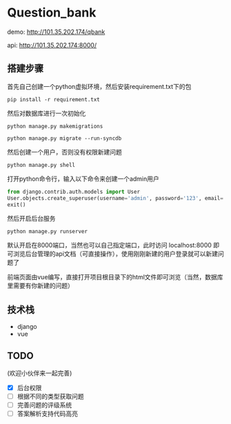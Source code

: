 # Question_bank

demo:  http://101.35.202.174/qbank

api: http://101.35.202.174:8000/

## 搭建步骤
首先自己创建一个python虚拟环境，然后安装requirement.txt下的包

`pip install -r requirement.txt`

然后对数据库进行一次初始化

`python manage.py makemigrations`

`python manage.py migrate --run-syncdb`

然后创建一个用户，否则没有权限新建问题

`python manage.py shell` 

打开python命令行，输入以下命令来创建一个admin用户

```python
from django.contrib.auth.models import User
User.objects.create_superuser(username='admin', password='123', email='no@no,com')
exit()
```

然后开启后台服务

`python manage.py runserver` 

默认开启在8000端口，当然也可以自己指定端口，此时访问 localhost:8000 即可浏览后台管理的api文档（可直接操作），使用刚刚新建的用户登录就可以新建问题了

前端页面由vue编写，直接打开项目根目录下的html文件即可浏览（当然，数据库里需要有你新建的问题）

## 技术栈
- django
- vue

## TODO
(欢迎小伙伴来一起完善)
- [x] 后台权限
- [ ] 根据不同的类型获取问题
- [ ] 完善问题的评级系统
- [ ] 答案解析支持代码高亮
